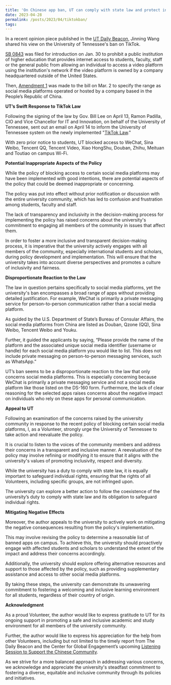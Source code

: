 ```yaml
---
title: 'On Chinese app ban, UT can comply with state law and protect individual rights'
date: 2023-04-28
permalink: /posts/2023/04/tiktokban/
tags:
---
```


In a recent opinion piece published in the [UT Daily Beacon](https://www.utdailybeacon.com/opinion/guest_columns/opinion-on-chinese-app-ban-ut-can-comply-with-state-law-and-protect-individual-rights/article_105fa73e-e8f5-11ed-924c-67730fcda8d7.html), Jinning Wang shared his view on the University of Tennessee's ban on TikTok.

[SB 0843](https://wapp.capitol.tn.gov/apps/BillInfo/Default.aspx?BillNumber=SB0834) was filed for introduction on Jan. 30 to prohibit a public institution of higher education that provides internet access to students, faculty, staff or the general public from allowing an individual to access a video platform using the institution's network if the video platform is owned by a company headquartered outside of the United States.

Then, [Amendment 1](https://wapp.capitol.tn.gov/apps/BillInfo/Default.aspx?BillNumber=SB0834) was made to the bill on Mar. 2 to specify the range as social media platforms operated or hosted by a company based in the People’s Republic of China.

**UT’s Swift Response to TikTok Law**

Following the signing of the law by Gov. Bill Lee on April 13, Ramon Padilla, CIO and Vice Chancellor for IT and Innovation, on behalf of the University of Tennessee, sent out an email on April 14 to inform the University of Tennessee system on the newly implemented "[TikTok Law](https://techsolutions.tennessee.edu/tik-tok-law/)."

With zero prior notice to students, UT blocked access to WeChat, Sina Weibo, Tencent QQ, Tencent Video, Xiao HongShu, Douban, Zhihu, Meituan and Toutiao on campus Wi-Fi.

**Potential Inappropriate Aspects of the Policy**

While the policy of blocking access to certain social media platforms may have been implemented with good intentions, there are potential aspects of the policy that could be deemed inappropriate or concerning.

The policy was put into effect without prior notification or discussion with the entire university community, which has led to confusion and frustration among students, faculty and staff.

The lack of transparency and inclusivity in the decision-making process for implementing the policy has raised concerns about the university's commitment to engaging all members of the community in issues that affect them.

In order to foster a more inclusive and transparent decision-making process, it is imperative that the university actively engages with all members of the community, especially international students and scholars, during policy development and implementation. This will ensure that the university takes into account diverse perspectives and promotes a culture of inclusivity and fairness.

**Disproportionate Reaction to the Law**

The law in question pertains specifically to social media platforms, yet the university's ban encompasses a broad range of apps without providing detailed justification. For example, WeChat is primarily a private messaging service for person-to-person communication rather than a social media platform.

As guided by the U.S. Department of State’s Bureau of Consular Affairs, the social media platforms from China are listed as Douban, Qzone (QQ), Sina Weibo, Tencent Weibo and Youku.

Further, it guided the applicants by saying, “Please provide the name of the platform and the associated unique social media identifier (username or handle) for each social media platform you would like to list. This does not include private messaging on person-to-person messaging services, such as WhatsApp.”

UT’s ban seems to be a disproportionate reaction to the law that only concerns social media platforms. This is especially concerning because WeChat is primarily a private messaging service and not a social media platform like those listed on the DS-160 form. Furthermore, the lack of clear reasoning for the selected apps raises concerns about the negative impact on individuals who rely on these apps for personal communication.

**Appeal to UT**

Following an examination of the concerns raised by the university community in response to the recent policy of blocking certain social media platforms, I, as a Volunteer, strongly urge the University of Tennessee to take action and reevaluate the policy.

It is crucial to listen to the voices of the community members and address their concerns in a transparent and inclusive manner. A reevaluation of the policy may involve refining or modifying it to ensure that it aligns with the university's values of promoting inclusivity, respect and diversity.

While the university has a duty to comply with state law, it is equally important to safeguard individual rights, ensuring that the rights of all Volunteers, including specific groups, are not infringed upon.

The university can explore a better action to follow the coexistence of the university’s duty to comply with state law and its obligation to safeguard individual rights.

**Mitigating Negative Effects**

Moreover, the author appeals to the university to actively work on mitigating the negative consequences resulting from the policy's implementation.

This may involve revising the policy to determine a reasonable list of banned apps on campus. To achieve this, the university should proactively engage with affected students and scholars to understand the extent of the impact and address their concerns accordingly.

Additionally, the university should explore offering alternative resources and support to those affected by the policy, such as providing supplementary assistance and access to other social media platforms.

By taking these steps, the university can demonstrate its unwavering commitment to fostering a welcoming and inclusive learning environment for all students, regardless of their country of origin.

**Acknowledgment**

As a proud Volunteer, the author would like to express gratitude to UT for its ongoing support in promoting a safe and inclusive academic and study environment for all members of the university community.

Further, the author would like to express his appreciation for the help from other Volunteers, including but not limited to the timely report from The Daily Beacon and the Center for Global Engagement’s upcoming [Listening Session to Support the Chinese Community](https://cge.utk.edu/registration-to-a-listening-session-on-recent-ban-of-chinese-apps/).

As we strive for a more balanced approach in addressing various concerns, we acknowledge and appreciate the university's steadfast commitment to fostering a diverse, equitable and inclusive community through its policies and initiatives.
